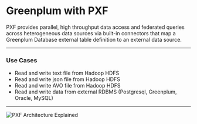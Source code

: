 # Greenplum with PXF

PXF provides parallel, high throughput data access and federated queries across heterogeneous data sources via built-in connectors that map a Greenplum Database external table definition to an external data source.

---

### Use Cases

- Read and write text file from Hadoop HDFS
- Read and write json file from Hadoop HDFS
- Read and write AVO file from Hadoop HDFS
- Read and write data from external RDBMS (Postgresql, Greenplum, Oracle, MySQL)
---

![PXF Architecture Explained](https://gpdb.docs.pivotal.io/5140/pxf/graphics/pxfarch.png)
